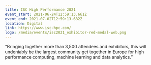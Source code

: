 ```yaml
---
title: ISC High Performance 2021
event_start: 2021-06-24T12:59:13.661Z
event_end: 2021-07-02T12:59:13.682Z
location: Digital
link: https://www.isc-hpc.com/
logo: /media/events/isc2021_exhibitor-red-medal-web.png
---
```

“Bringing together more than 3,500 attendees and exhibitors, this will undeniably be the largest community get together in Europe for high performance computing, machine learning and data analytics.”